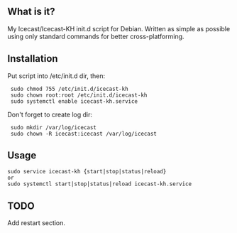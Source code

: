 What is it?
-------------
My Icecast/Icecast-KH init.d script for Debian.
Written as simple as possible using only standard commands for better cross-platforming.

Installation
-------------
 Put script into /etc/init.d dir, then:

     sudo chmod 755 /etc/init.d/icecast-kh
     sudo chown root:root /etc/init.d/icecast-kh
     sudo systemctl enable icecast-kh.service

 Don't forget to create log dir:
 
     sudo mkdir /var/log/icecast
     sudo chown -R icecast:icecast /var/log/icecast

Usage
-------------

    sudo service icecast-kh {start|stop|status|reload}
    or
    sudo systemctl start|stop|status|reload icecast-kh.service

TODO
-------------
Add restart section.
